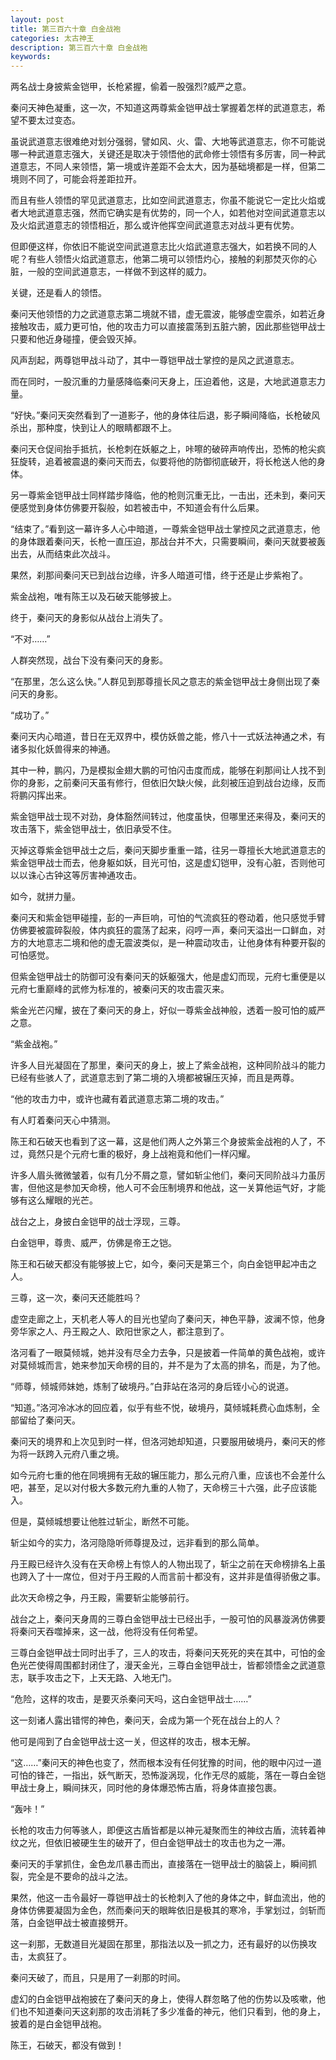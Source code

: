 ```yaml
---
layout: post
title: 第三百六十章 白金战袍
categories: 太古神王
description: 第三百六十章 白金战袍
keywords:
---
```


两名战士身披紫金铠甲，长枪紧握，偷着一股强烈?威严之意。

秦问天神色凝重，这一次，不知道这两尊紫金铠甲战士掌握着怎样的武道意志，希望不要太过变态。

虽说武道意志很难绝对划分强弱，譬如风、火、雷、大地等武道意志，你不可能说哪一种武道意志强大，关键还是取决于领悟他的武命修士领悟有多厉害，同一种武道意志，不同人来领悟，第一境或许差距不会太大，因为基础境都是一样，但第二境则不同了，可能会将差距拉开。

而且有些人领悟的罕见武道意志，比如空间武道意志，你虽不能说它一定比火焰或者大地武道意志强，然而它确实是有优势的，同一个人，如若他对空间武道意志以及火焰武道意志的领悟相近，那么或许他挥空间武道意志对战斗更有优势。

但即便这样，你依旧不能说空间武道意志比火焰武道意志强大，如若换不同的人呢？有些人领悟火焰武道意志，他第二境可以领悟灼心，接触的刹那焚灭你的心脏，一般的空间武道意志，一样做不到这样的威力。

关键，还是看人的领悟。

秦问天他领悟的力之武道意志第二境就不错，虚无震波，能够虚空震杀，如若近身接触攻击，威力更可怕，他的攻击力可以直接震荡到五脏六腑，因此那些铠甲战士只要和他近身碰撞，便会毁灭掉。

风声刮起，两尊铠甲战斗动了，其中一尊铠甲战士掌控的是风之武道意志。

而在同时，一股沉重的力量感降临秦问天身上，压迫着他，这是，大地武道意志力量。

“好快。”秦问天突然看到了一道影子，他的身体往后退，影子瞬间降临，长枪破风杀出，那种度，快到让人的眼睛都跟不上。

秦问天仓促间抬手抵抗，长枪刺在妖躯之上，咔嚓的破碎声响传出，恐怖的枪尖疯狂旋转，追着被震退的秦问天而去，似要将他的防御彻底破开，将长枪送人他的身体。

另一尊紫金铠甲战士同样踏步降临，他的枪则沉重无比，一击出，还未到，秦问天便感觉到身体仿佛要开裂般，如若被击中，不知道会有什么后果。

“结束了。”看到这一幕许多人心中暗道，一尊紫金铠甲战士掌控风之武道意志，他的身体跟着秦问天，长枪一直压迫，那战台并不大，只需要瞬间，秦问天就要被轰出去，从而结束此次战斗。

果然，刹那间秦问天已到战台边缘，许多人暗道可惜，终于还是止步紫袍了。

紫金战袍，唯有陈王以及石破天能够披上。

终于，秦问天的身影似从战台上消失了。

“不对……”

人群突然现，战台下没有秦问天的身影。

“在那里，怎么这么快。”人群见到那尊擅长风之意志的紫金铠甲战士身侧出现了秦问天的身影。

“成功了。”

秦问天内心暗道，昔日在无双界中，模仿妖兽之能，修八十一式妖法神通之术，有诸多拟化妖兽得来的神通。

其中一种，鹏闪，乃是模拟金翅大鹏的可怕闪击度而成，能够在刹那间让人找不到你的身影，之前秦问天虽有修行，但依旧欠缺火候，此刻被压迫到战台边缘，反而将鹏闪挥出来。

紫金铠甲战士现不对劲，身体豁然间转过，他度虽快，但哪里还来得及，秦问天的攻击落下，紫金铠甲战士，依旧承受不住。

灭掉这尊紫金铠甲战士之后，秦问天脚步重重一踏，往另一尊擅长大地武道意志的紫金铠甲战士而去，他身躯如妖，目光可怕，这是虚幻铠甲，没有心脏，否则他可以以诛心古钟这等厉害神通攻击。

如今，就拼力量。

秦问天和紫金铠甲碰撞，彭的一声巨响，可怕的气流疯狂的卷动着，他只感觉手臂仿佛要被震碎裂般，体内疯狂的震荡了起来，闷哼一声，秦问天溢出一口鲜血，对方的大地意志二境和他的虚无震波类似，是一种震动攻击，让他身体有种要开裂的可怕感觉。

但紫金铠甲战士的防御可没有秦问天的妖躯强大，他是虚幻而现，元府七重便是以元府七重巅峰的武修为标准的，被秦问天的攻击震灭来。

紫金光芒闪耀，披在了秦问天的身上，好似一尊紫金战神般，透着一股可怕的威严之意。

“紫金战袍。”

许多人目光凝固在了那里，秦问天的身上，披上了紫金战袍，这种同阶战斗的能力已经有些骇人了，武道意志到了第二境的入境都被辗压灭掉，而且是两尊。

“他的攻击力中，或许也藏有着武道意志第二境的攻击。”

有人盯着秦问天心中猜测。

陈王和石破天也看到了这一幕，这是他们两人之外第三个身披紫金战袍的人了，不过，竟然只是个元府七重的极好，身上战袍竟和他们一样闪耀。

许多人眉头微微皱着，似有几分不屑之意，譬如斩尘他们，秦问天同阶战斗力虽厉害，但他这是参加天命榜，他人可不会压制境界和他战，这一关算他运气好，才能够有这么耀眼的光芒。

战台之上，身披白金铠甲的战士浮现，三尊。

白金铠甲，尊贵、威严，仿佛是帝王之铠。

陈王和石破天都没有能够披上它，如今，秦问天是第三个，向白金铠甲起冲击之人。

三尊，这一次，秦问天还能胜吗？

虚空走廊之上，天机老人等人的目光也望向了秦问天，神色平静，波澜不惊，他身旁华家之人、丹王殿之人、欧阳世家之人，都注意到了。

洛河看了一眼莫倾城，她并没有尽全力去争，只是披着一件简单的黄色战袍，或许对莫倾城而言，她来参加天命榜的目的，并不是为了太高的排名，而是，为了他。

“师尊，倾城师妹她，炼制了破境丹。”白菲站在洛河的身后铚小心的说道。

“知道。”洛河冷冰冰的回应着，似乎有些不悦，破境丹，莫倾城耗费心血炼制，全部留给了秦问天。

秦问天的境界和上次见到时一样，但洛河她却知道，只要服用破境丹，秦问天的修为将一跃跨入元府八重之境。

如今元府七重的他在同境拥有无敌的辗压能力，那么元府八重，应该也不会差什么吧，甚至，足以对付极大多数元府九重的人物了，天命榜三十六强，此子应该能入。

但是，莫倾城想要让他胜过斩尘，断然不可能。

斩尘如今的实力，洛河隐隐听师尊提及过，远非看到的那么简单。

丹王殿已经许久没有在天命榜上有惊人的人物出现了，斩尘之前在天命榜排名上虽也跨入了十一席位，但对于丹王殿的人而言前十都没有，这并非是值得骄傲之事。

此次天命榜之争，丹王殿，需要斩尘能够前行。

战台之上，秦问天身周的三尊白金铠甲战士已经出手，一股可怕的风暴漩涡仿佛要将秦问天吞噬掉来，这一战，他将没有任何希望。

三尊白金铠甲战士同时出手了，三人的攻击，将秦问天死死的夹在其中，可怕的金色光芒使得周围都封闭住了，漫天金光，三尊白金铠甲战士，皆都领悟金之武道意志，联手攻击之下，上天无路、入地无门。

“危险，这样的攻击，是要灭杀秦问天吗，这白金铠甲战士……”

这一刻诸人露出错愕的神色，秦问天，会成为第一个死在战台上的人？

他可是闯到了白金铠甲战士这一关，但这样的攻击，根本无解。

“这……”秦问天的神色也变了，然而根本没有任何犹豫的时间，他的眼中闪过一道可怕的锋芒，一指出，妖气断天，恐怖漩涡现，化作无尽的威能，落在一尊白金铠甲战士身上，瞬间抹灭，同时他的身体爆恐怖古盾，将身体直接包裹。

“轰咔！”

长枪的攻击力何等骇人，即便这古盾皆都是以神元凝聚而生的神纹古盾，流转着神纹之光，但依旧被硬生生的破开了，但白金铠甲战士的攻击也为之一滞。

秦问天的手掌抓住，金色龙爪暴击而出，直接落在一铠甲战士的脑袋上，瞬间抓裂，完全是不要命的战斗之法。

果然，他这一击令最好一尊铠甲战士的长枪刺入了他的身体之中，鲜血流出，他的身体仿佛要凝固为金色，然而秦问天的眼眸依旧是极其的寒冷，手掌划过，剑斩而落，白金铠甲战士被直接劈开。

这一刹那，无数道目光凝固在那里，那指法以及一抓之力，还有最好的以伤换攻击，太疯狂了。

秦问天破了，而且，只是用了一刹那的时间。

虚幻的白金铠甲战袍披在了秦问天的身上，使得人群忽略了他的伤势以及咳嗽，他们也不知道秦问天这刹那的攻击消耗了多少准备的神元，他们只看到，他的身上，披着的是白金铠甲战袍。

陈王，石破天，都没有做到！
